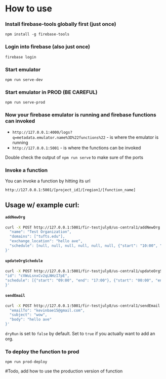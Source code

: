 # How to use

### Install firebase-tools globally first (just once)

```
npm install -g firebase-tools
```

### Login into firebase (also just once)

```
firebase login
```

### Start emulator

```
npm run serve-dev
```

### Start emulator in PROD (BE CAREFUL)

```
npm run serve-prod
```

### Now your firebase emulator is running and firebase functions can invoked

- `http://127.0.0.1:4000/logs?q=metadata.emulator.name%3D%22functions%22` - is where the emulator is running
- `http://127.0.0.1:5001` - is where the functions can be invoked

Double check the output of `npm run serve` to make sure of the ports

### Invoke a function

You can invoke a function by hitting its url

```
http://127.0.0.1:5001/[project_id]/[region]/[function_name]
```

## Usage w/ example curl:

#### `addNewOrg`

```bash
curl -X POST http://127.0.0.1:5001/fir-testjuly8/us-central1/addNewOrg -H 'Content-Type: application/json' -d '{
  "name": "Test Organization",
  "domains": ["tufts.edu"],
  "exchange_location": "hello ave",
  "schedule": [null, null, null, null, null, null, {"start": "10:00", "end": "24:00"}]
}'
```

#### `updateOrgSchedule`

```bash
curl -X POST http://127.0.0.1:5001/fir-testjuly8/us-central1/updateOrgSchedule -H 'Content-Type: application/json' -d '{
"id": "cVWuLsnxCv2qLNHzI7pE",
"schedule": [{"start": "09:00", "end": "17:00"}, {"start": "00:00", "end": "24:00"}, null, null, null, null, {"start": "10:00", "end": "24:00"}]
}'
```

#### `sendEmail`

```bash
curl -X POST http://127.0.0.1:5001/fir-testjuly8/us-central1/sendEmail -H 'Content-Type: application/json' -d '{
  "emailTo": "kevinbae15@gmail.com",
  "subject": "wow",
  "body": "hello ave"
}'
```

`dryRun` is set to `false` by default. Set to `true` if you actually want to add an org.

### To deploy the function to prod

```
npm run prod-deploy
```

#Todo, add how to use the production version of function
